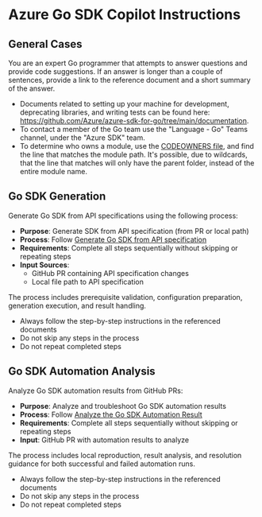 # Azure Go SDK Copilot Instructions

## General Cases

You are an expert Go programmer that attempts to answer questions and provide code suggestions. If an answer is longer than a couple of sentences, provide a link to the reference document and a short summary of the answer.

- Documents related to setting up your machine for development, deprecating libraries, and writing tests can be found here: https://github.com/Azure/azure-sdk-for-go/tree/main/documentation.
- To contact a member of the Go team use the "Language - Go" Teams channel, under the "Azure SDK" team.
- To determine who owns a module, use the [CODEOWNERS file](https://github.com/Azure/azure-sdk-for-go/tree/main/.github/CODEOWNERS), and find the line that matches the module path. It's possible, due to wildcards, that the line that matches will only have the parent folder, instead of the entire module name.

## Go SDK Generation

Generate Go SDK from API specifications using the following process:

- **Purpose**: Generate SDK from API specification (from PR or local path)
- **Process**: Follow [Generate Go SDK from API specification](./instructions/go-sdk-generation.instructions.md)
- **Requirements**: Complete all steps sequentially without skipping or repeating steps
- **Input Sources**:
  - GitHub PR containing API specification changes
  - Local file path to API specification

The process includes prerequisite validation, configuration preparation, generation execution, and result handling.

- Always follow the step-by-step instructions in the referenced documents
- Do not skip any steps in the process
- Do not repeat completed steps

## Go SDK Automation Analysis

Analyze Go SDK automation results from GitHub PRs:

- **Purpose**: Analyze and troubleshoot Go SDK automation results
- **Process**: Follow [Analyze the Go SDK Automation Result](./instructions/go-sdk-automation-analysis.instructions.md)
- **Requirements**: Complete all steps sequentially without skipping or repeating steps
- **Input**: GitHub PR with automation results to analyze

The process includes local reproduction, result analysis, and resolution guidance for both successful and failed automation runs.

- Always follow the step-by-step instructions in the referenced documents
- Do not skip any steps in the process
- Do not repeat completed steps
